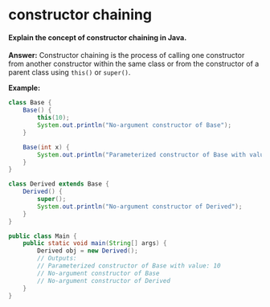# constructor chaining

#### Explain the concept of constructor chaining in Java.

**Answer:** Constructor chaining is the process of calling one constructor from another constructor within the same class or from the constructor of a parent class using `this()` or `super()`.

**Example:**

```java
class Base {
    Base() {
        this(10);
        System.out.println("No-argument constructor of Base");
    }

    Base(int x) {
        System.out.println("Parameterized constructor of Base with value: " + x);
    }
}

class Derived extends Base {
    Derived() {
        super();
        System.out.println("No-argument constructor of Derived");
    }
}

public class Main {
    public static void main(String[] args) {
        Derived obj = new Derived();
        // Outputs:
        // Parameterized constructor of Base with value: 10
        // No-argument constructor of Base
        // No-argument constructor of Derived
    }
}
```
